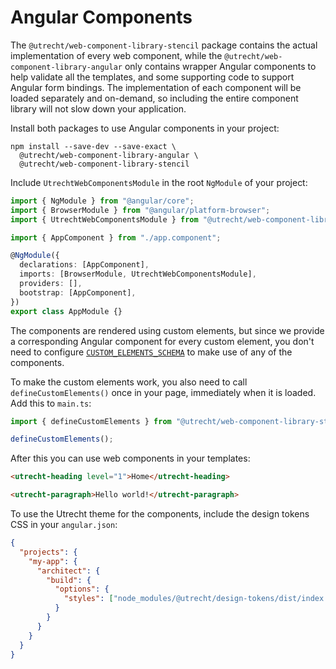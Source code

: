 <!-- @license CC0-1.0 -->

# Angular Components

The `@utrecht/web-component-library-stencil` package contains the actual implementation of every web component, while the `@utrecht/web-component-library-angular` only contains wrapper Angular components to help validate all the templates, and some supporting code to support Angular form bindings. The implementation of each component will be loaded separately and on-demand, so including the entire component library will not slow down your application.

Install both packages to use Angular components in your project:

```shell
npm install --save-dev --save-exact \
  @utrecht/web-component-library-angular \
  @utrecht/web-component-library-stencil
```

Include `UtrechtWebComponentsModule` in the root `NgModule` of your project:

```ts
import { NgModule } from "@angular/core";
import { BrowserModule } from "@angular/platform-browser";
import { UtrechtWebComponentsModule } from "@utrecht/web-component-library-angular";

import { AppComponent } from "./app.component";

@NgModule({
  declarations: [AppComponent],
  imports: [BrowserModule, UtrechtWebComponentsModule],
  providers: [],
  bootstrap: [AppComponent],
})
export class AppModule {}
```

The components are rendered using custom elements, but since we provide a corresponding Angular component for every custom element, you don't need to configure [`CUSTOM_ELEMENTS_SCHEMA`](https://angular.io/api/core/CUSTOM_ELEMENTS_SCHEMA) to make use of any of the components.

To make the custom elements work, you also need to call `defineCustomElements()` once in your page, immediately when it is loaded. Add this to `main.ts`:

```ts
import { defineCustomElements } from "@utrecht/web-component-library-stencil";

defineCustomElements();
```

After this you can use web components in your templates:

```html
<utrecht-heading level="1">Home</utrecht-heading>

<utrecht-paragraph>Hello world!</utrecht-paragraph>
```

To use the Utrecht theme for the components, include the design tokens CSS in your `angular.json`:

```json
{
  "projects": {
    "my-app": {
      "architect": {
        "build": {
          "options": {
            "styles": ["node_modules/@utrecht/design-tokens/dist/index.css", "src/styles.css"]
          }
        }
      }
    }
  }
}
```
